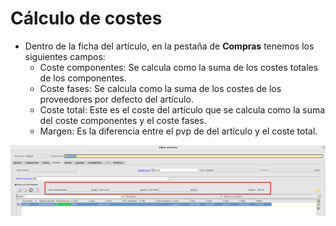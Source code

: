 # Cálculo de costes
* Dentro de la ficha del artículo, en la pestaña de **Compras** tenemos los siguientes campos:
    - Coste componentes: Se calcula como la suma de los costes totales de los componentes.
    - Coste fases: Se calcula como la suma de los costes de los proveedores por defecto del artículo.
    - Coste total: Este es el coste del artículo que se calcula como la suma del coste componentes y el coste fases.
    - Margen: Es la diferencia entre el pvp de del artículo y el coste total.

![Cálculo de costes](./img/formRecordarticulos_compras7.png)